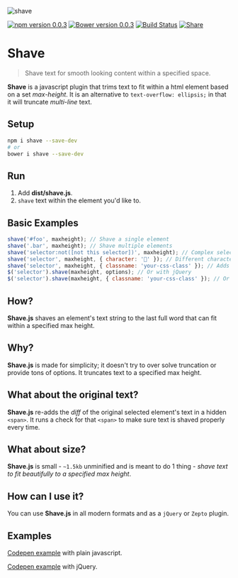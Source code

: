 ![shave](https://cloud.githubusercontent.com/assets/1074042/19585160/fadce042-96fe-11e6-9959-3d5bfe8a52dd.jpg)

[![npm version 0.0.3](https://badge.fury.io/js/shave.svg)](https://www.npmjs.com/package/Shave)
[![Bower version 0.0.3](https://badge.fury.io/bo/shave.svg)](https://github.com/dollarshaveclub/shave)
[![Build Status](https://travis-ci.org/dollarshaveclub/shave.svg?branch=master)](https://travis-ci.org/dollarshaveclub/shave)
[![Share](https://img.shields.io/twitter/url/http/shields.io.svg?style=social&maxAge=2592000)](https://twitter.com/home?status=Shave%20text%20for%20smooth%20looking%20content%20within%20a%20specified%20element%20%E2%9C%81%20https%3A%2F%2Fgithub.com%2Fdollarshaveclub%2Fshave%20%23JavaScript%20%40yowainwright%20%40DSCEngineering)
# Shave

> Shave text for smooth looking content within a specified space.

**Shave** is a javascript plugin that trims text to fit within a html element based on a set *max-height*. It is an alternative to `text-overflow: ellipsis;` in that it will truncate *multi-line* text.

## Setup

```sh
npm i shave --save-dev
# or
bower i shave --save-dev
```

## Run

1. Add **dist/shave.js**.
3. `shave` text within the element you'd like to.

## Basic Examples
```javascript
shave('#foo', maxheight); // Shave a single element
shave('.bar', maxheight); // Shave multiple elements
shave('selector:not([not this selector])', maxheight); // Complex selectors
shave('selector', maxheight, { character: '🍻' }); // Different character instead of an ellipsis
shave('selector', maxheight, { classname: 'your-css-class' }); // Adds a custom class name
$('selector').shave(maxheight, options); // Or with jQuery
$('selector').shave(maxheight, { classname: 'your-css-class' }); // Or with jQuery & options
```

## How?

**Shave.js** shaves an element's text string to the last full word that can fit within a specified max height.

## Why?

**Shave.js** is made for simplicity; it doesn't try to over solve truncation or provide tons of options. It truncates text to a specified max height.

## What about the original text?

**Shave.js** re-adds the _diff_ of the original selected element's text in a hidden `<span>`. It runs a check for that `<span>` to make sure text is shaved properly every time.

## What about size?

**Shave.js** is small - `~1.5kb` unminified and is meant to do 1 thing - _shave text to fit beautifully to a specified max height_.

## How can I use it?

You can use **Shave.js** in all modern formats and as a `jQuery` or `Zepto` plugin.

## Examples

[Codepen example](http://codepen.io/yowainwright/pen/5f471214df90f43c7996c5914c88e858/) with plain javascript.

[Codepen example](http://codepen.io/yowainwright/pen/c35ad7a281bc58ce6f89d2adb94c5d14/) with jQuery.
